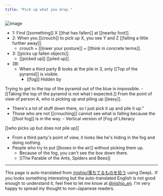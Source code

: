 ```yaml
---
title: "Pick up what you drop."
---
```


![image](https://gyazo.com/f3f4923d0459af03ffdeb48bb0a412de/thumb/1000)

- 1: Find [[something]] X [[that has fallen]] at [[nearby foot]].
- 2: When you [[crouch]] to pick up X, you see Y and Z [[falling a little further away]].
    - crouch = [[lower your posture]] = [[think in concrete terms]].
- 3: [[picks up fallen objects]].
    - [[picked up]] [[piled up]].
- 3B:
    - When a third party B looks at the pile in 3, only [[Top of the pyramid]] is visible.
        - [[fog]] Hidden by



Trying to get to the top of the pyramid out of the blue is impossible.
    - [[Taking the top of the pyramid is not what I expected.]]
From the point of view of person A, who is picking up and piling up [[easy]].
- There's a lot of stuff down there, so I just pick it up and pile it up."
- Those who are not [[crouching]] cannot see what is falling because the [[foot fog]] is in the way.
        - Vertical version of [Fog of Literacy

[[who picks up but does not pile up]]
- From a third party's point of view, it looks like he's hiding in the fog and doing nothing.
- People who try to put [[boxes in the air]] without picking them up.
    - Because of the fog, you can't see the box down there.
    - [[The Parable of the Ants, Spiders and Bees]]


---
This page is auto-translated from [/nishio/落ちてるものを拾う](https://scrapbox.io/nishio/落ちてるものを拾う) using DeepL. If you looks something interesting but the auto-translated English is not good enough to understand it, feel free to let me know at [@nishio_en](https://twitter.com/nishio_en). I'm very happy to spread my thought to non-Japanese readers.
